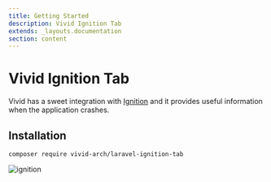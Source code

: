 ```yaml
---
title: Getting Started
description: Vivid Ignition Tab
extends: _layouts.documentation
section: content
---
```


# Vivid Ignition Tab

Vivid has a sweet integration with [Ignition](https://github.com/facade/ignition) 
and it provides useful information when the application crashes. 

## Installation

```
composer require vivid-arch/laravel-ignition-tab
```

![ignition](/assets/images/Ignition.png)